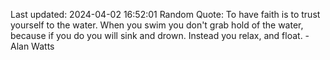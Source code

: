 Last updated: 2024-04-02 16:52:01
Random Quote: To have faith is to trust yourself to the water. When you swim you don't grab hold of the water, because if you do you will sink and drown. Instead you relax, and float. - Alan Watts